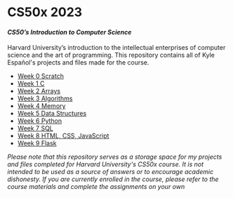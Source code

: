 # CS50x 2023
#### *CS50’s Introduction to Computer Science*
Harvard University’s introduction to the intellectual enterprises of computer science and the art of programming. This repository contains all of Kyle Español's projects and files made for the course.
- [Week 0 Scratch](https://github.com/kylekce/CS50x-2023/tree/main/Week%200)
- [Week 1 C](https://github.com/kylekce/CS50x-2023/tree/main/Week%201)
- [Week 2 Arrays](https://github.com/kylekce/CS50x-2023/tree/main/Week%202)
- [Week 3 Algorithms](https://github.com/kylekce/CS50x-2023/tree/main/Week%203)
- [Week 4 Memory](https://github.com/kylekce/CS50x-2023/tree/main/Week%204)
- [Week 5 Data Structures](https://github.com/kylekce/CS50x-2023/tree/main/Week%205)
- [Week 6 Python](https://github.com/kylekce/CS50x-2023/tree/main/Week%206)
- [Week 7 SQL](https://github.com/kylekce/CS50x-2023/tree/main/Week%207)
- [Week 8 HTML, CSS, JavaScript](https://github.com/kylekce/CS50x-2023/tree/main/Week%208)
- [Week 9 Flask](https://github.com/kylekce/CS50x-2023/tree/main/Week%209)

_*Please note that this repository serves as a storage space for my projects and files completed for Harvard University's CS50x course. It is not intended to be used as a source of answers or to encourage academic dishonesty. If you are currently enrolled in the course, please refer to the course materials and complete the assignments on your own*_
